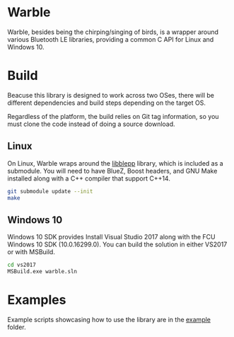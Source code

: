# Warble
Warble, besides being the chirping/singing of birds, is a wrapper around various Bluetooth LE libraries, providing a common C API for 
Linux and Windows 10.

# Build
Beacuse this library is designed to work across two OSes, there will be different dependencies and build steps depending on the 
target OS.

Regardless of the platform, the build relies on Git tag information, so you must clone the code instead of doing a source download.  

## Linux
On Linux, Warble wraps around the [libblepp](https://github.com/edrosten/libblepp) library, which is included as a submodule.  You 
will need to have BlueZ, Boost headers, and GNU Make installed along with a C++ compiler that support C++14.  

```bash
git submodule update --init
make
```

## Windows 10
Windows 10 SDK provides Install Visual Studio 2017 along with the FCU Windows 10 SDK (10.0.16299.0).  You can build the solution in either 
VS2017 or with MSBuild.  

```bat
cd vs2017
MSBuild.exe warble.sln
```

# Examples
Example scripts showcasing how to use the library are in the [example](https://github.com/mbientlab/warble/blob/master/example) folder.  
